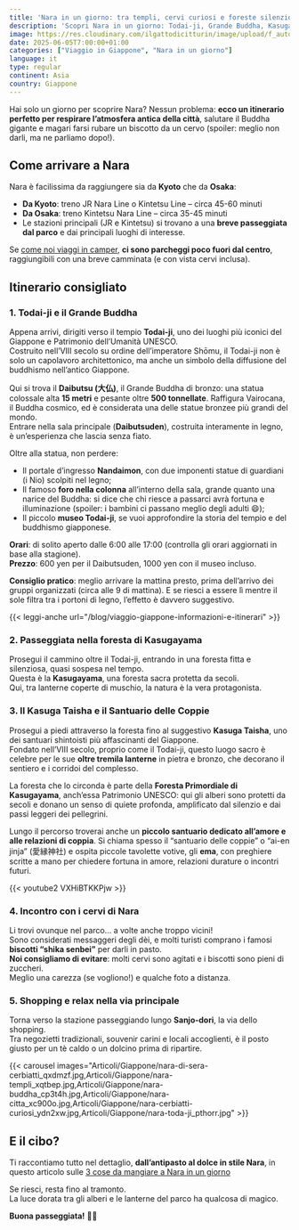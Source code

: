 ```yaml
---
title: 'Nara in un giorno: tra templi, cervi curiosi e foreste silenziose'
description: 'Scopri Nara in un giorno: Todai-ji, Grande Buddha, Kasuga Taisha, cervi e foresta di Kasugayama. Itinerario perfetto da Kyoto o Osaka!'
image: https://res.cloudinary.com/ilgattodicitturin/image/upload/f_auto,q_auto,w_800,dpr_auto/v1751857574/Articoli/Giappone/tour-di-nara-2025_nzmaha.png
date: 2025-06-05T7:00:00+01:00
categories: ["Viaggio in Giappone", "Nara in un giorno"]
language: it
type: regular
continent: Asia   
country: Giappone
---
```

Hai solo un giorno per scoprire Nara? Nessun problema: **ecco un itinerario perfetto per respirare l’atmosfera antica della città**, salutare il Buddha gigante e magari farsi rubare un biscotto da un cervo (spoiler: meglio non darli, ma ne parliamo dopo!).

## Come arrivare a Nara

Nara è facilissima da raggiungere sia da **Kyoto** che da **Osaka**:

- **Da Kyoto**: treno JR Nara Line o Kintetsu Line – circa 45-60 minuti  
- **Da Osaka**: treno Kintetsu Nara Line – circa 35-45 minuti  
- Le stazioni principali (JR e Kintetsu) si trovano a una **breve passeggiata dal parco** e dai principali luoghi di interesse.

Se [come noi viaggi in camper](/blog/dall-italia-al-giappone-in-van), **ci sono parcheggi poco fuori dal centro**, raggiungibili con una breve camminata (e con vista cervi inclusa).

## Itinerario consigliato

### 1. Todai-ji e il Grande Buddha

Appena arrivi, dirigiti verso il tempio **Todai-ji**, uno dei luoghi più iconici del Giappone e Patrimonio dell’Umanità UNESCO.  
Costruito nell’VIII secolo su ordine dell’imperatore Shōmu, il Todai-ji non è solo un capolavoro architettonico, ma anche un simbolo della diffusione del buddhismo nell’antico Giappone.

Qui si trova il **Daibutsu (大仏)**, il Grande Buddha di bronzo: una statua colossale alta **15 metri** e pesante oltre **500 tonnellate**. Raffigura Vairocana, il Buddha cosmico, ed è considerata una delle statue bronzee più grandi del mondo.  
Entrare nella sala principale (**Daibutsuden**), costruita interamente in legno, è un’esperienza che lascia senza fiato.

Oltre alla statua, non perdere:

- Il portale d’ingresso **Nandaimon**, con due imponenti statue di guardiani (i Nio) scolpiti nel legno;
- Il famoso **foro nella colonna** all’interno della sala, grande quanto una narice del Buddha: si dice che chi riesce a passarci avrà fortuna e illuminazione (spoiler: i bambini ci passano meglio degli adulti 😄);
- Il piccolo **museo Todai-ji**, se vuoi approfondire la storia del tempio e del buddhismo giapponese.

**Orari**: di solito aperto dalle 6:00 alle 17:00 (controlla gli orari aggiornati in base alla stagione).  
**Prezzo**: 600 yen per il Daibutsuden, 1000 yen con il museo incluso.

**Consiglio pratico**: meglio arrivare la mattina presto, prima dell’arrivo dei gruppi organizzati (circa alle 9 di mattina). E se riesci a essere lì mentre il sole filtra tra i portoni di legno, l’effetto è davvero suggestivo.

{{< leggi-anche url="/blog/viaggio-giappone-informazioni-e-itinerari" >}}

### 2. Passeggiata nella foresta di Kasugayama

Prosegui il cammino oltre il Todai-ji, entrando in una foresta fitta e silenziosa, quasi sospesa nel tempo.  
Questa è la **Kasugayama**, una foresta sacra protetta da secoli.  
Qui, tra lanterne coperte di muschio, la natura è la vera protagonista.

### 3. Il Kasuga Taisha e il Santuario delle Coppie

Prosegui a piedi attraverso la foresta fino al suggestivo **Kasuga Taisha**, uno dei santuari shintoisti più affascinanti del Giappone.  
Fondato nell’VIII secolo, proprio come il Todai-ji, questo luogo sacro è celebre per le sue **oltre tremila lanterne** in pietra e bronzo, che decorano il sentiero e i corridoi del complesso.

La foresta che lo circonda è parte della **Foresta Primordiale di Kasugayama**, anch’essa Patrimonio UNESCO: qui gli alberi sono protetti da secoli e donano un senso di quiete profonda, amplificato dal silenzio e dai passi leggeri dei pellegrini.

Lungo il percorso troverai anche un **piccolo santuario dedicato all’amore e alle relazioni di coppia**. Si chiama spesso il “santuario delle coppie” o “ai-en jinja” (愛縁神社) e ospita piccole tavolette votive, gli **ema**, con preghiere scritte a mano per chiedere fortuna in amore, relazioni durature o incontri futuri.

{{< youtube2 VXHiBTKKPjw >}}

### 4. Incontro con i cervi di Nara

Li trovi ovunque nel parco… a volte anche troppo vicini!  
Sono considerati messaggeri degli dèi, e molti turisti comprano i famosi **biscotti “shika senbei”** per darli in pasto.  
**Noi consigliamo di evitare**: molti cervi sono agitati e i biscotti sono pieni di zuccheri.  
Meglio una carezza (se vogliono!) e qualche foto a distanza.

### 5. Shopping e relax nella via principale

Torna verso la stazione passeggiando lungo **Sanjo-dori**, la via dello shopping.  
Tra negozietti tradizionali, souvenir carini e locali accoglienti, è il posto giusto per un tè caldo o un dolcino prima di ripartire.

{{< carousel images="Articoli/Giappone/nara-di-sera-cerbiatti_qxdmzf.jpg,Articoli/Giappone/nara-templi_xqtbep.jpg,Articoli/Giappone/nara-buddha_cp3t4h.jpg,Articoli/Giappone/nara-citta_xc900o.jpg,Articoli/Giappone/nara-cerbiatti-curiosi_ydn2xw.jpg,Articoli/Giappone/nara-toda-ji_pthorr.jpg" >}}

## E il cibo?

Ti raccontiamo tutto nel dettaglio, **dall’antipasto al dolce in stile Nara**, in questo articolo sulle [3 cose da mangiare a Nara in un giorno](/blog/cosa-mangiare-a-nara-antipasto-primo-e-dolce)

Se riesci, resta fino al tramonto.  
La luce dorata tra gli alberi e le lanterne del parco ha qualcosa di magico.  

**Buona passeggiata!** 🌿✨